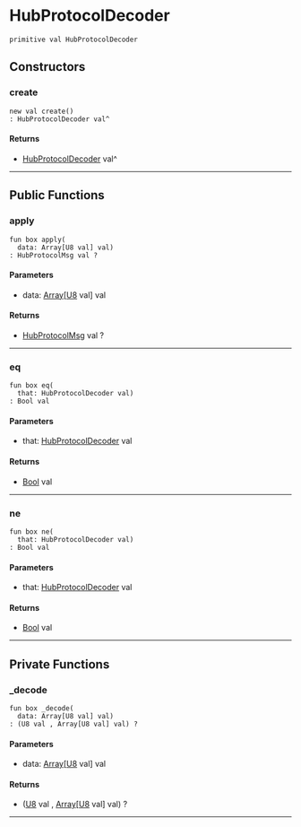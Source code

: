 # HubProtocolDecoder

```pony
primitive val HubProtocolDecoder
```

## Constructors

### create

```pony
new val create()
: HubProtocolDecoder val^
```

#### Returns

* [HubProtocolDecoder](wallaroo_labs-hub-HubProtocolDecoder) val^

---

## Public Functions

### apply

```pony
fun box apply(
  data: Array[U8 val] val)
: HubProtocolMsg val ?
```
#### Parameters

*   data: [Array](builtin-Array)\[[U8](builtin-U8) val\] val

#### Returns

* [HubProtocolMsg](wallaroo_labs-hub-HubProtocolMsg) val ?

---

### eq

```pony
fun box eq(
  that: HubProtocolDecoder val)
: Bool val
```
#### Parameters

*   that: [HubProtocolDecoder](wallaroo_labs-hub-HubProtocolDecoder) val

#### Returns

* [Bool](builtin-Bool) val

---

### ne

```pony
fun box ne(
  that: HubProtocolDecoder val)
: Bool val
```
#### Parameters

*   that: [HubProtocolDecoder](wallaroo_labs-hub-HubProtocolDecoder) val

#### Returns

* [Bool](builtin-Bool) val

---

## Private Functions

### _decode

```pony
fun box _decode(
  data: Array[U8 val] val)
: (U8 val , Array[U8 val] val) ?
```
#### Parameters

*   data: [Array](builtin-Array)\[[U8](builtin-U8) val\] val

#### Returns

* ([U8](builtin-U8) val , [Array](builtin-Array)\[[U8](builtin-U8) val\] val) ?

---

